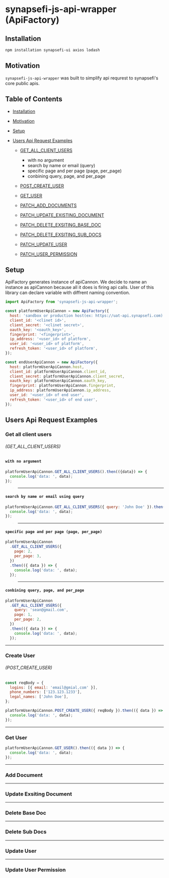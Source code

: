 # synapsefi-js-api-wrapper (ApiFactory)

## Installation
```sh
npm installation synapsefi-ui axios lodash
```

## Motivation
`synapsefi-js-api-wrapper` was built to simplify api requrest to synapsefi's core public apis.


## Table of Contents
- [Installation](#installation)
- [Motivation](#motivation)
- [Setup](#setup)

- [Users Api Request Examples](#users-api-request-examples)
  - [GET_ALL_CLIENT_USERS](#get-all-client-users)
    - with no argument
    - search by name or email (query)
    - specific page and per page (page, per_page)
    - conbining query, page, and per_page

  - [POST_CREATE_USER](#create-user)
  - [GET_USER](#get-user)
  - [PATCH_ADD_DOCUMENTS](#add-document)
  - [PATCH_UPDATE_EXISTING_DOCUMENT](#update-exsiting-document)
  - [PATCH_DELETE_EXSITING_BASE_DOC](#delete-base-doc)
  - [PATCH_DELETE_EXSITING_SUB_DOCS](#delete-sub-docs)
  - [PATCH_UPDATE_USER](#update-user)
  - [PATCH_USER_PERMISSION](#update-user-permission)


## Setup
ApiFactory generates instance of apiCannon.
We decide to name an instance as apiCannon because all it does is firing api calls.
User of this library can declare variable with diffrent naming convention.

```js
import ApiFactory from 'synapsefi-js-api-wrapper';

const platformUserApiCannon = new ApiFactory({
  host: 'sandbox or production host(ex: https://uat-api.synapsefi.com)',
  client_id: '<clinet id>',
  client_secret: '<clinet secret>',
  oauth_key: '<oauth_key>',
  fingerprint: '<fingerprint>',
  ip_address: '<user_id> of platform',
  user_id: '<user_id> of platform',
  refresh_token: '<user_id> of platform',
});

const endUserApiCannon = new ApiFactory({
  host: platformUserApiCannon.host,
  client_id: platformUserApiCannon.client_id,
  client_secret: platformUserApiCannon.client_secret,
  oauth_key: platformUserApiCannon.oauth_key,
  fingerprint: platformUserApiCannon.fingerprint,
  ip_address: platformUserApiCannon.ip_address,
  user_id: '<user_id> of end user',
  refresh_token: '<user_id> of end user',
});
```

## Users Api Request Examples

### Get all client users
###### (GET_ALL_CLIENT_USERS)

#### `with no argument`
```js
platformUserApiCannon.GET_ALL_CLIENT_USERS().then(({data}) => {
  console.log('data: ', data);
});
```
> ---
#### `search by name or email using query`
```js
platformUserApiCannon.GET_ALL_CLIENT_USERS({ query: 'John Doe' }).then(({data}) => {
  console.log('data: ', data);
});
```
> ---

#### `specific page and per page (page, per_page)`
```js
platformUserApiCannon
  .GET_ALL_CLIENT_USERS({
    page: 2,
    per_page: 3,
  })
  .then(({ data }) => {
    console.log('data: ', data);
  });
```

> ---

#### `conbining query, page, and per_page`
```js
platformUserApiCannon
  .GET_ALL_CLIENT_USERS({
    query: 'sean@gmail.com',
    page: 1,
    per_page: 2,
  })
  .then(({ data }) => {
    console.log('data: ', data);
  });
```

---

### Create User
###### (POST_CREATE_USER)
```js
const reqBody = {
  logins: [{ email: 'email@gmial.com' }],
  phone_numbers: ['123.123.1233'],
  legal_names: ['John Doe'],
};

platformUserApiCannon.POST_CREATE_USER({ reqBody }).then(({ data }) => {
  console.log('data: ', data);
});
```

---
### Get User
```js
platformUserApiCannon.GET_USER().then(({ data }) => {
  console.log('data: ', data);
});
```

---
### Add Document

---
### Update Exsiting Document

---
### Delete Base Doc

---
### Delete Sub Docs

---
### Update User

---
### Update User Permission


